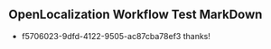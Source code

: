 ## OpenLocalization Workflow Test MarkDown

* f5706023-9dfd-4122-9505-ac87cba78ef3 
thanks!



<!--HONumber=Jan16_HO2-->

